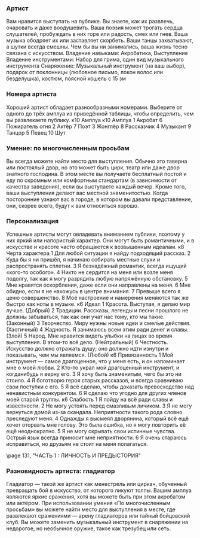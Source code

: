 
### Артист
Вам нравится выступать на публике. Вы знаете, как их развлечь, очаровать и даже воодушевить.
Ваша поэзия может трогать сердца слушателей, пробуждать в них горе или радость, смех или гнев.
Ваша музыка ободряет их или заставляет скорбеть. Ваши танцы захватывают, а шутки всегда смешны. Чем бы вы ни занимались, ваша жизнь тесно связана с искусством.
Владение навыками: Акробатика, Выступление
Владение инструментами: Набор для грима, один вид музыкального инструмента
Снаряжение: Музыкальный инструмент (на ваш выбор), подарок от поклонницы (любовное письмо, локон волос или безделушка), костюм, поясной кошель с 15 зм

### Номера артиста
Хороший артист обладает разнообразными номерами. Выберите от одного до трёх амплуа из приведённой таблицы, чтобы определить, чем вы развлекаете публику.
к10 Амплуа к10 Амплуа
1 Акробат 6 Пожиратель огня
2 Актёр 7 Поэт
3 Жонглёр 8 Рассказчик
4 Музыкант 9 Танцор
5 Певец 10 Шут

### Умение: по многочисленным просьбам
Вы всегда можете найти место для выступления.
Обычно это таверна или постоялый двор, но это может быть цирк, театр или даже двор знатного господина. В этом месте вы получаете бесплатный постой и еду по скромным или комфортным стандартам (в зависимости от качества заведения),
если вы выступаете каждый вечер. Кроме того, ваши выступления делают вас местной знаменитостью. Когда посторонние узнают вас в городе, в котором вы давали представление, они, скорее всего, будут к вам относиться хорошо.

### Персонализация
Успешные артисты могут овладевать вниманием публики, поэтому у них яркий или напористый характер. Они могут быть романтичными, и в искусстве и красоте часто обращаются к возвышенным идеалам.
к8 Черта характера
1 Для любой ситуации я найду подходящий рассказ.
2 Куда бы я ни пришёл, я начинаю собирать местные слухи и распространять сплетни.
3 Я безнадёжный романтик, всегда ищущий «кого-то особого».
4 Никто не сердится на меня или возле меня подолгу, так как я могу разрядить любую напряжённую обстановку.
5 Мне нравятся оскорбления, даже если они направлены на меня.
6 Мне обидно, если я не нахожусь в центре внимания.
7 Превыше всего я ценю совершенство.
8 Моё настроение и намерения меняются так же быстро как ноты в музыке.
к6 Идеал
1 Красота. Выступая, я делаю мир лучше. (Добрый)
2 Традиции. Рассказы, легенды и песни прошлого не должны забываться, так как они учат нас тому, кто мы такие. (Законный)
3 Творчество. Миру нужны новые идеи и смелые действия. (Хаотичный)
4 Жадность. Я занимаюсь всем этим ради денег и славы. (Злой)
5 Народ. Мне нравится видеть улыбки на лицах во время выступления. В этом-то всё дело. (Нейтральный)
6 Честность. Искусство должно отражать душу; оно должно идти изнутри и показывать, чем мы являемся. (Любой) к6 Привязанность
1 Мой инструмент — самое драгоценное, что у меня есть, и он напоминает мне о моей любви.
2 Кто-то украл мой драгоценный инструмент, и когданибудь я верну его.
3 Я хочу быть знаменитым, чего бы это ни стоило.
4 Я боготворю героя старых рассказов, и всегда сравниваю свои поступки с его.
5 Я всё сделаю, чтобы доказать превосходство над ненавистным конкурентом.
6 Я сделаю что угодно для других членов моей старой труппы.
к6 Слабость
1 Я пойду на всё ради славы и известности.
2 Не могу устоять перед смазливым личиком.
3 Я не могу вернуться домой из-за скандала. Неприятности такого рода словно преследуют меня.
4 Однажды я высмеял дворянина, который всё ещё хочет оторвать мне голову. Это была ошибка, но я могу повторить её ещё неоднократно.
5 Я не могу скрывать свои истинные чувства. Острый язык всегда приносит мне неприятности.
6 Я очень стараюсь исправиться, но друзьям не стоит на меня полагаться.

\page 131, "ЧАСТЬ 1 : ЛИЧНОСТЬ И ПРЕДЫСТОРИЯ"
### Разновидность артиста: гладиатор
Гладиатор — такой же артист как менестрель или циркач, обученный превращать бой в искусство, от которого ликуют толпы. Вашим амплуа являются яркие сражения, хотя вы можете быть при этом акробатом или актёром. При использовании умения
«По многочисленным просьбам» вы можете найти место для выступления в месте, где развлекают сражениями — арену гладиаторов или тайный бойцовский клуб. Вы можете заменить музыкальный инструмент в снаряжении на недорогое, но необычное оружие, такое как трезубец или сеть.
